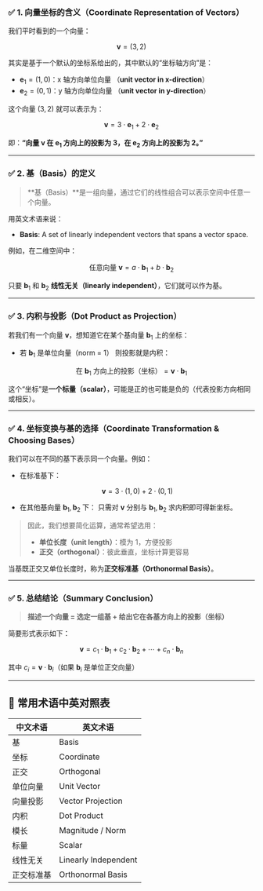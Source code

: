 ### ✅ 1. 向量坐标的含义（Coordinate Representation of Vectors）

我们平时看到的一个向量：

$$
\mathbf{v} = (3, 2)
$$

其实是基于一个默认的坐标系给出的，其中默认的“坐标轴方向”是：

* $\mathbf{e}_1 = (1, 0)$：x 轴方向单位向量
  （**unit vector in x-direction**）
* $\mathbf{e}_2 = (0, 1)$：y 轴方向单位向量
  （**unit vector in y-direction**）

这个向量 $(3, 2)$ 就可以表示为：

$$
\mathbf{v} = 3 \cdot \mathbf{e}_1 + 2 \cdot \mathbf{e}_2
$$

即：**“向量 v 在 $\mathbf{e}_1$ 方向上的投影为 3，在 $\mathbf{e}_2$ 方向上的投影为 2。”**

---

### ✅ 2. 基（Basis）的定义

> \*\*基（Basis）\*\*是一组向量，通过它们的线性组合可以表示空间中任意一个向量。

用英文术语来说：

* **Basis**: A set of linearly independent vectors that spans a vector space.

例如，在二维空间中：

$$
\text{任意向量 } \mathbf{v} = a \cdot \mathbf{b}_1 + b \cdot \mathbf{b}_2
$$

只要 $\mathbf{b}_1$ 和 $\mathbf{b}_2$ **线性无关（linearly independent）**，它们就可以作为基。

---

### ✅ 3. 内积与投影（Dot Product as Projection）

若我们有一个向量 $\mathbf{v}$，想知道它在某个基向量 $\mathbf{b}_1$ 上的坐标：

* 若 $\mathbf{b}_1$ 是单位向量（norm = 1）
  则投影就是内积：

$$
\text{在 } \mathbf{b}_1 \text{ 方向上的投影（坐标）} = \mathbf{v} \cdot \mathbf{b}_1
$$

这个“坐标”是**一个标量（scalar）**，可能是正的也可能是负的（代表投影方向相同或相反）。

---

### ✅ 4. 坐标变换与基的选择（Coordinate Transformation & Choosing Bases）

我们可以在不同的基下表示同一个向量。例如：

* 在标准基下：

  $$
  \mathbf{v} = 3\cdot(1,0) + 2\cdot(0,1)
  $$

* 在其他基向量 $\mathbf{b}_1, \mathbf{b}_2$ 下：
  只需对 $\mathbf{v}$ 分别与 $\mathbf{b}_1, \mathbf{b}_2$ 求内积即可得新坐标。

> 因此，我们想要简化运算，通常希望选用：
>
> * **单位长度（unit length）**：模为 1，方便投影
> * **正交（orthogonal）**：彼此垂直，坐标计算更容易

当基既正交又单位长度时，称为**正交标准基（Orthonormal Basis）**。

---

### ✅ 5. 总结结论（Summary Conclusion）

> **描述一个向量 = 选定一组基 + 给出它在各基方向上的投影（坐标）**

简要形式表示如下：

$$
\mathbf{v} = c_1 \cdot \mathbf{b}_1 + c_2 \cdot \mathbf{b}_2 + \cdots + c_n \cdot \mathbf{b}_n
$$

其中 $c_i = \mathbf{v} \cdot \mathbf{b}_i$（如果 $\mathbf{b}_i$ 是单位正交向量）

---

## 📘 常用术语中英对照表

| 中文术语  | 英文术语                 |
| ----- | -------------------- |
| 基     | Basis                |
| 坐标    | Coordinate           |
| 正交    | Orthogonal           |
| 单位向量  | Unit Vector          |
| 向量投影  | Vector Projection    |
| 内积    | Dot Product          |
| 模长    | Magnitude / Norm     |
| 标量    | Scalar               |
| 线性无关  | Linearly Independent |
| 正交标准基 | Orthonormal Basis    |
